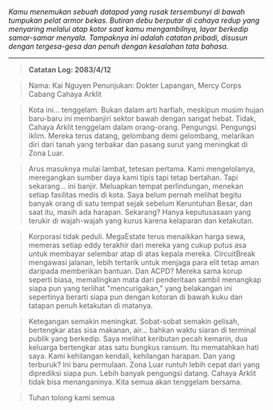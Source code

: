 _Kamu menemukan sebuah datapad yang rusak tersembunyi di bawah tumpukan pelat armor bekas. Butiran debu berputar di cahaya redup yang menyaring melalui atap kotor saat kamu mengambilnya, layar berkedip samar-samar menyala. Tampaknya ini adalah catatan pribadi, disusun dengan tergesa-gesa dan penuh dengan kesalahan tata bahasa._

---

> **Catatan Log: 2083/4/12**

> Nama: Kai Nguyen
> Penunjukan: Dokter Lapangan, Mercy Corps Cabang Cahaya Arklit

> Kota ini... tenggelam. Bukan dalam arti harfiah, meskipun musim hujan baru-baru ini membanjiri sektor bawah dengan sangat hebat. Tidak, Cahaya Arklit tenggelam dalam orang-orang. Pengungsi. Pengungsi iklim. Mereka terus datang, gelombang demi gelombang, melarikan diri dari tanah yang terbakar dan pasang surut yang meningkat di Zona Luar.

> Arus masuknya mulai lambat, tetesan pertama. Kami mengelolanya, meregangkan sumber daya kami tipis tapi tetap bertahan. Tapi sekarang... ini banjir. Meluapkan tempat perlindungan, menekan setiap fasilitas medis di kota. Saya belum pernah melihat begitu banyak orang di satu tempat sejak sebelum Keruntuhan Besar, dan saat itu, masih ada harapan. Sekarang? Hanya keputusasaan yang terukir di wajah-wajah yang kurus karena kelaparan dan ketakutan.

> Korporasi tidak peduli. MegaEstate terus menaikkan harga sewa, memeras setiap eddy terakhir dari mereka yang cukup putus asa untuk membayar selembar atap di atas kepala mereka. CircuitBreak mengawasi jalanan, lebih tertarik untuk menjaga para elit tetap aman daripada memberikan bantuan. Dan ACPD? Mereka sama korup seperti biasa, memalingkan mata dari penderitaan sambil menangkap siapa pun yang terlihat "mencurigakan," yang belakangan ini sepertinya berarti siapa pun dengan kotoran di bawah kuku dan tatapan penuh ketakutan di matanya.

> Ketegangan semakin meningkat. Sobat-sobat semakin gelisah, bertengkar atas sisa makanan, air... bahkan waktu siaran di terminal publik yang berkedip. Saya melihat keributan pecah kemarin, dua keluarga bertengkar atas satu bungkus ransum. Itu mematahkan hati saya. Kami kehilangan kendali, kehilangan harapan. Dan yang terburuk? Ini baru permulaan. Zona Luar runtuh lebih cepat dari yang diprediksi siapa pun. Lebih banyak pengungsi datang. Cahaya Arklit tidak bisa menanganinya. Kita semua akan tenggelam bersama.

> Tuhan tolong kami semua
